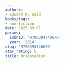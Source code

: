 ```yaml
---
authors:
- Edward W. Said
books/tags:
- non-fiction
date: 2025-09-01
params:
  isbn13: '9780394740676'
  year: '2014'
slug: '9780394740676'
star_rating: 5
title: Orientalism
---
```


<!--more-->